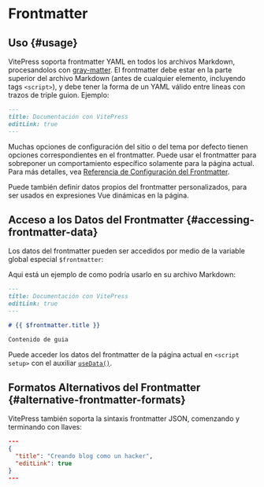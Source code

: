 # Frontmatter

## Uso {#usage}

VitePress soporta frontmatter YAML en todos los archivos Markdown, procesandolos con [gray-matter](https://github.com/jonschlinkert/gray-matter). El frontmatter debe estar en la parte superior del archivo Markdown (antes de cualquier elemento, incluyendo tags `<script>`), y debe tener la forma de un YAML válido entre lineas con trazos de triple guion. Ejemplo:

```md
---
title: Documentación con VitePress
editLink: true
---
```

Muchas opciones de configuración del sitio o del tema por defecto tienen opciones correspondientes en el frontmatter. Puede usar el frontmatter para sobreponer un comportamiento específico solamente para la página actual. Para más detalles, vea [Referencia de Configuración del Frontmatter](../reference/frontmatter-config).

Puede también definir datos propios del frontmatter personalizados, para ser usados en expresiones Vue dinámicas en la página.

## Acceso a los Datos del Frontmatter {#accessing-frontmatter-data}

Los datos del frontmatter pueden ser accedidos por medio de la variable global especial `$frontmatter`:

Aqui está un ejemplo de como podría usarlo en su archivo Markdown:

```md
---
title: Documentación con VitePress
editLink: true
---

# {{ $frontmatter.title }}

Contenido de guia
```

Puede acceder los datos del frontmatter de la página actual en `<script setup>` con el auxiliar [`useData()`](../reference/runtime-api#usedata).

## Formatos Alternativos del Frontmatter {#alternative-frontmatter-formats}

VitePress también soporta la sintaxis frontmatter JSON, comenzando y terminando con llaves:

```json
---
{
  "title": "Creando blog como un hacker",
  "editLink": true
}
---
```
